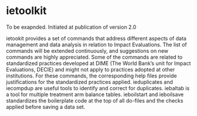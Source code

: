 # ietoolkit

To be exapnded. Initiated at publication of version 2.0

ietookit provides a set of commands that address different aspects of data management and data analysis in relation to Impact Evaluations. The list of commands will be extended continuously, and suggestions on new commands are highly appreciated. Some of the commands are related to standardized practices developed at DIME (The World Bank’s unit for Impact Evaluations, DECIE) and might not apply to practices adopted at other institutions. For these commands, the corresponding help files provide justifications for the standardized practices applied. ieduplicates and iecompdup are useful tools to identify and correct for duplicates. iebaltab is a tool for multiple treatment arm balance tables. ieboilstart and ieboilsave standardizes the boilerplate code at the top of all do-files and the checks applied before saving a data set.
